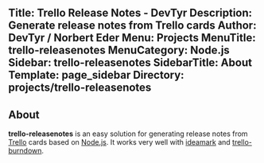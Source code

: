 Title: Trello Release Notes - DevTyr
Description: Generate release notes from Trello cards
Author: DevTyr / Norbert Eder
Menu: Projects
MenuTitle: trello-releasenotes
MenuCategory: Node.js
Sidebar: trello-releasenotes
SidebarTitle: About
Template: page_sidebar
Directory: projects/trello-releasenotes
-----

## About

**trello-releasenotes** is an easy solution for generating release notes from [Trello](http://trello.com "Trello") cards based on [Node.js](http://nodejs.org "Node.js"). It works very well with [ideamark](http://devtyr.github.io/ideamark/ "ideamark") and [trello-burndown](/projects/trello-burndown/trello-burndown.html "trello-burndown").